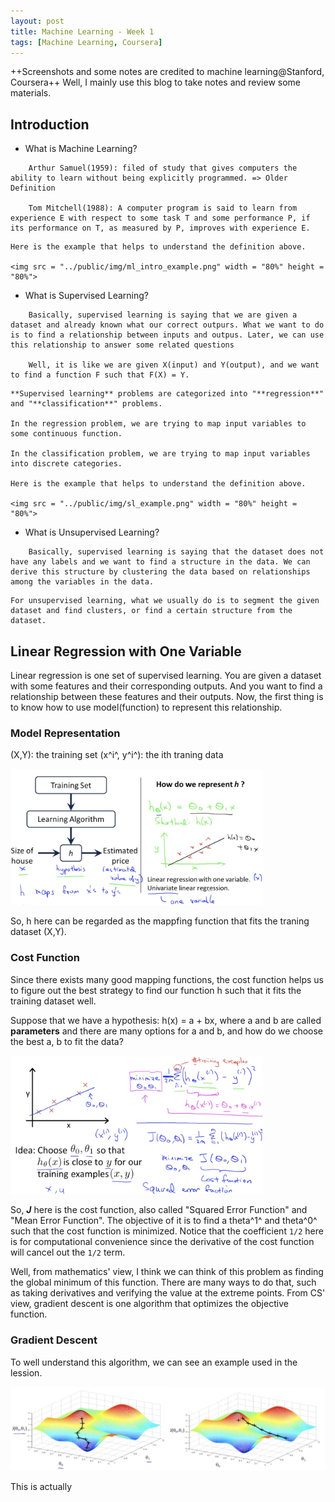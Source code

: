 ```yaml
---
layout: post
title: Machine Learning - Week 1
tags: [Machine Learning, Coursera]
---
```


++Screenshots and some notes are credited to machine learning@Stanford, Coursera++
Well, I mainly use this blog to take notes and review some materials.

## Introduction
- What is Machine Learning?
```
	Arthur Samuel(1959): filed of study that gives computers the ability to learn without being explicitly programmed. => Older Definition

	Tom Mitchell(1988): A computer program is said to learn from experience E with respect to some task T and some performance P, if its performance on T, as measured by P, improves with experience E.
```
<!--excerpt-->

	Here is the example that helps to understand the definition above.

	<img src = "../public/img/ml_intro_example.png" width = "80%" height = "80%">

- What is Supervised Learning?
```
	Basically, supervised learning is saying that we are given a dataset and already known what our correct outpurs. What we want to do is to find a relationship between inputs and outpus. Later, we can use this relationship to answer some related questions

    Well, it is like we are given X(input) and Y(output), and we want to find a function F such that F(X) = Y.
```

	**Supervised learning** problems are categorized into "**regression**" and "**classification**" problems.

    In the regression problem, we are trying to map input variables to some continuous function.

    In the classification problem, we are trying to map input variables into discrete categories.

	Here is the example that helps to understand the definition above.

	<img src = "../public/img/sl_example.png" width = "80%" height = "80%">

- What is Unsupervised Learning?
```
	Basically, supervised learning is saying that the dataset does not have any labels and we want to find a structure in the data. We can derive this structure by clustering the data based on relationships among the variables in the data.
```

	For unsupervised learning, what we usually do is to segment the given dataset and find clusters, or find a certain structure from the dataset.

## Linear Regression with One Variable

Linear regression is one set of supervised learning. You are given a dataset with some features and their corresponding outputs. And you want to find a relationship between these features and their outputs. Now, the first thing is to know how to use model(function) to represent this relationship.

### Model Representation
(X,Y): the training set
(x^i^, y^i^): the ith traning data

<img src = "../public/img/model_representation.png" width = "80%" height = "80%">

So, h here can be regarded as the mappfing function that fits the traning dataset (X,Y).

### Cost Function
Since there exists many good mapping functions, the cost function helps us to figure out the best strategy to find our function h such that it fits the training dataset well.

Suppose that we have a hypothesis: h(x) = a + bx, where a and b are called **parameters** and there are many options for a and b, and how do we choose the best a, b to fit the data?

<img src = "../public/img/cf_example.png" width = "80%" height = "80%">

So, ***J*** here is the cost function, also called "Squared Error Function" and "Mean Error Function". The objective of it is to find a theta^1^ and theta^0^ such that the cost function is minimized. Notice that the coefficient `1/2` here is for computational convenience since the derivative of the cost function will cancel out the `1/2` term.

Well, from mathematics' view, I think we can think of this problem as finding the global minimum of this function. There are many ways to do that, such as taking derivatives and verifying the value at the extreme points. From CS' view, gradient descent is one algorithm that optimizes the objective function.

### Gradient Descent
To well understand this algorithm, we can see an example used in the lession.

<img src = "../public/img/gdm_example1.png" width = "50%" height = "50%"><img src = "../public/img/gdm_example2.png" width = "50%" height = "50%">


This is actually 






